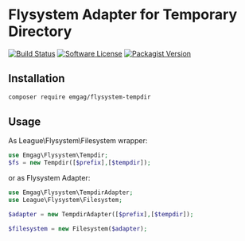# Flysystem Adapter for Temporary Directory

[![Build Status](https://img.shields.io/travis/emgag/flysystem-tempdir/master.svg?style=flat-square)](https://travis-ci.org/emgag/flysystem-tempdir)
[![Software License](https://img.shields.io/badge/license-MIT-brightgreen.svg?style=flat-square)](LICENSE)
[![Packagist Version](https://img.shields.io/packagist/v/emgag/flysystem-tempdir.svg?style=flat-square)](https://packagist.org/packages/emgag/flysystem-tempdir)


## Installation

```bash
composer require emgag/flysystem-tempdir
```

## Usage


As League\Flysystem\Filesystem wrapper:

```php
use Emgag\Flysystem\Tempdir;
$fs = new Tempdir([$prefix],[$tempdir]);
```


or as Flysystem Adapter:

```php
use Emgag\Flysystem\TempdirAdapter;
use League\Flysystem\Filesystem;

$adapter = new TempdirAdapter([$prefix],[$tempdir]);

$filesystem = new Filesystem($adapter);
```
